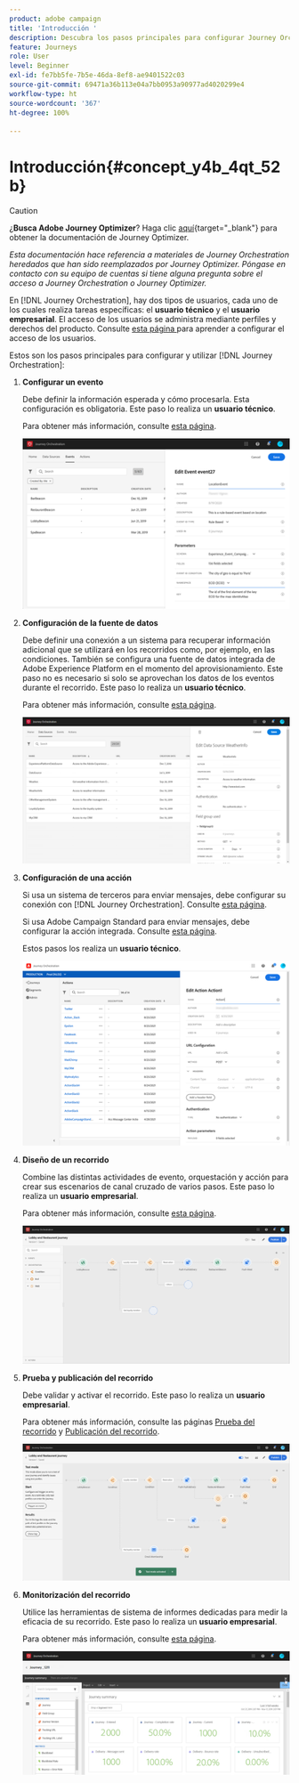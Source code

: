 ```yaml
---
product: adobe campaign
title: 'Introducción '
description: Descubra los pasos principales para configurar Journey Orchestration y construir su primer recorrido.
feature: Journeys
role: User
level: Beginner
exl-id: fe7bb5fe-7b5e-46da-8ef8-ae9401522c03
source-git-commit: 69471a36b113e04a7bb0953a90977ad4020299e4
workflow-type: ht
source-wordcount: '367'
ht-degree: 100%

---
```


# Introducción{#concept_y4b_4qt_52b}


>[!CAUTION]
>
>¿**Busca Adobe Journey Optimizer**? Haga clic [aquí](https://experienceleague.adobe.com/es/docs/journey-optimizer/using/ajo-home){target="_blank"} para obtener la documentación de Journey Optimizer.
>
>
>_Esta documentación hace referencia a materiales de Journey Orchestration heredados que han sido reemplazados por Journey Optimizer. Póngase en contacto con su equipo de cuentas si tiene alguna pregunta sobre el acceso a Journey Orchestration o Journey Optimizer._




En [!DNL Journey Orchestration], hay dos tipos de usuarios, cada uno de los cuales realiza tareas específicas: el **usuario técnico** y el **usuario empresarial**. El acceso de los usuarios se administra mediante perfiles y derechos del producto. Consulte [esta página ](../about/access-management.md) para aprender a configurar el acceso de los usuarios.

Estos son los pasos principales para configurar y utilizar [!DNL Journey Orchestration]:

1. **Configurar un evento**

   Debe definir la información esperada y cómo procesarla. Esta configuración es obligatoria. Este paso lo realiza un **usuario técnico**.

   Para obtener más información, consulte [esta página](../event/about-events.md).

   ![](../assets/journey7.png)

1. **Configuración de la fuente de datos**

   Debe definir una conexión a un sistema para recuperar información adicional que se utilizará en los recorridos como, por ejemplo, en las condiciones. También se configura una fuente de datos integrada de Adobe Experience Platform en el momento del aprovisionamiento. Este paso no es necesario si solo se aprovechan los datos de los eventos durante el recorrido. Este paso lo realiza un **usuario técnico**.

   Para obtener más información, consulte [esta página](../datasource/about-data-sources.md).

   ![](../assets/journey22.png)

1. **Configuración de una acción**

   Si usa un sistema de terceros para enviar mensajes, debe configurar su conexión con [!DNL Journey Orchestration]. Consulte [esta página](../action/about-custom-action-configuration.md).

   Si usa Adobe Campaign Standard para enviar mensajes, debe configurar la acción integrada. Consulte [esta página](../action/working-with-adobe-campaign.md).

   Estos pasos los realiza un **usuario técnico**.

   ![](../assets/custom2.png)

1. **Diseño de un recorrido**

   Combine las distintas actividades de evento, orquestación y acción para crear sus escenarios de canal cruzado de varios pasos. Este paso lo realiza un **usuario empresarial**.

   Para obtener más información, consulte [esta página](../building-journeys/journey.md).

   ![](../assets/journeyuc2_24.png)

1. **Prueba y publicación del recorrido**

   Debe validar y activar el recorrido. Este paso lo realiza un **usuario empresarial**.

   Para obtener más información, consulte las páginas [Prueba del recorrido](../building-journeys/testing-the-journey.md) y [Publicación del recorrido](../building-journeys/publishing-the-journey.md).

   ![](../assets/journeyuc2_32bis.png)

1. **Monitorización del recorrido**

   Utilice las herramientas de sistema de informes dedicadas para medir la eficacia de su recorrido. Este paso lo realiza un **usuario empresarial**.

   Para obtener más información, consulte [esta página](../reporting/about-journey-reports.md).

   ![](../assets/dynamic_report_journey_12.png)
